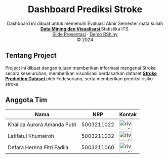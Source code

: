 <h1 align="center">Dashboard Prediksi Stroke</h1>
  
<p align="center">
  Dashboard ini dibuat untuk memenuhi Evaluasi Akhir Semester mata kuliah <a href="https://www.its.ac.id/statistika/wp-content/uploads/sites/43/2022/07/22_Silabus-Data-Mining-dan-Visualisasi.pdf"><strong>Data Mining dan Visualisasi </strong></a>
   Statistika ITS.
  <br />
    <a href="https://www.canva.com/design/DAGJCrBF9ow/2jBh9a9kSAMgv_p3Ry9fDA/view?utm_content=DAGJCrBF9ow&utm_campaign=designshare&utm_medium=link&utm_source=editor">Slide Presentasi</a>
  ·
  <a href="https://youtu.be/i1oI3ItZmME?si=jyF7szqyXBqMXKri">Demo RShiny</a>
      <br />
    © 2024
  </p>
</p>

## Tentang Project
Project ini dibuat dengan tujuan memberikan informasi mengenai Stroke secara keseluruhan, memberikan visualisasi berdasarkan dataset <a href="https://www.kaggle.com/datasets/fedesoriano/stroke-prediction-dataset"><strong>Stroke Prediction Dataset </strong></a>oleh Fedesoriano, serta memberikan prediksi risiko stroke.


## Anggota Tim
<p align="center">

| Nama                                  |NRP           | Kontak |
| ------------------------------------- | -----------  |--------|
| Khalida Aurora Amanda Putri           | 5003211022   | <a href="https://www.linkedin.com/in/khalidaaurora/" target="blank"><img align="center" src="https://raw.githubusercontent.com/rahuldkjain/github-profile-readme-generator/master/src/images/icons/Social/linked-in-alt.svg" alt="rivandimizwar" height="30" width="40" /></a>         |
| Latifatul Khumairoh                   | 5003211032   | <a href="https://www.linkedin.com/in/latifatulkhumairoh/" target="blank"><img align="center" src="https://raw.githubusercontent.com/rahuldkjain/github-profile-readme-generator/master/src/images/icons/Social/linked-in-alt.svg" alt="rivandimizwar" height="30" width="40" /></a>         |
| Defara Herena Fitri Fadila            | 5003211060   | <a href="https://www.linkedin.com/in/latifatulkhumairoh/" target="blank"><img align="center" src="https://raw.githubusercontent.com/rahuldkjain/github-profile-readme-generator/master/src/images/icons/Social/linked-in-alt.svg" alt="rivandimizwar" height="30" width="40" /></a>         |

<br>

